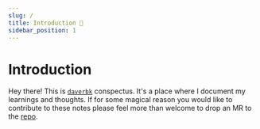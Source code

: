```yaml
---
slug: /
title: Introduction 👋
sidebar_position: 1
---
```


# Introduction

Hey there! This is [`daverbk`](https://github.com/daverbk) conspectus. It's a place where I document
my learnings and thoughts. If for some magical reason you would like to contribute to these notes
please feel more than welcome to drop an MR to the [repo](https://github.com/daverbk/studies).
